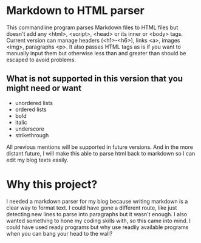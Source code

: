 # Markdown to HTML parser

This commandline program parses Markdown files to HTML files but doesn't add any \<html\>, \<script\>, \<head\> or its inner or \<body\> tags. Current version can manage headers (\<h1\>-\<h6\>), links \<a\>, images \<img\>, paragraphs \<p\>. It also passes HTML tags as is if you want to manually input them but otherwise less than and greater than should be escaped to avoid problems.

## What is not supported in this version that you might need or want

- unordered lists
- ordered lists
- bold
- italic
- underscore
- strikethrough

All previous mentions will be supported in future versions. And in the more distant future, I will make this able to parse html back to markdown so I can edit my blog texts easily.

# Why this project?

I needed a markdown parser for my blog because writing markdown is a clear way to format text. I could have gone a different route, like just detecting new lines to parse into paragraphs but it wasn't enough. I also wanted something to hone my coding skills with, so this came into mind. I could have used ready programs but why use readily available programs when you can bang your head to the wall?
